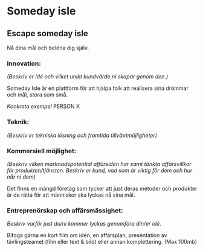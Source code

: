 # Someday isle
## Escape someday isle


Nå dina mål och belöna dig själv.




### Innovation:
*(Beskriv er idé och vilket unikt kundvärde ni skapar genom den.)*

Someday Isle är en plattform för att hjälpa folk att realisera sina drömmar och mål, stora som små.


*Konkreta exempel*
PERSON X 

### Teknik:
*(Beskriv er tekniska lösning och framtida tillväxtmöjligheter)*




### Kommersiell möjlighet:
*(Beskriv vilken marknadspotential affärsidén har samt tänkta affärsvillkor för produkten/tjänsten. Beskriv er kund, vad som är viktig för dem och hur når ni dem)*

Det finns en mängd företag som tycker att just deras metoder och produkter är de rätta för att människor ska lyckas nå sina mål. 



### Entreprenörskap och affärsmässighet:
*Beskriv varför just du/ni kommer lyckas genomföra din/er idé.*



Bifoga gärna en kort film om idén, en affärsplan, presentation av tävlingsteamet (film eller text & bild) eller annan komplettering. (Max 100mb)
